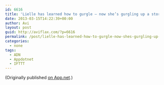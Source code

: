 ```yaml
---
id: 6616
title: 'Lielle has learned how to gurgle — now she’s gurgling up a storm! It’s super-cute. She gurgles at people, toys, lights… I can’t help but wonder what she’s trying to say! #tw'
date: 2013-03-15T14:22:39+00:00
author: Avi
layout: post
guid: http://aviflax.com/?p=6616
permalink: /post/lielle-has-learned-how-to-gurgle-now-shes-gurgling-up-a-storm-its-super-cute-she-gurgles-at-people-toys-lights-i-cant-help-but-wonder-what-she/
categories:
  - none
tags:
  - ADN
  - Appdotnet
  - IFTTT
---
```

(Originally published [on App.net](http://alpha.app.net/aviflax/post/3889925).)